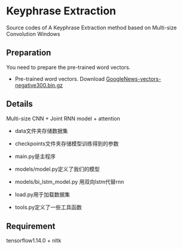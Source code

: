 # Keyphrase Extraction
Source codes of A Keyphrase Extraction method based on Multi-size Convolution Windows

## Preparation
You need to prepare  the pre-trained word vectors.
* Pre-trained word vectors. Download [GoogleNews-vectors-negative300.bin.gz](https://code.google.com/archive/p/word2vec/)


## Details
Multi-size CNN + Joint RNN model + attention

* data文件夹存储数据集

* checkpoints文件夹存储模型训练得到的参数

* main.py是主程序

* models/model.py定义了我们的模型

* models/bi_lstm_model.py 用双向lstm代替rnn

* load.py用于加载数据集

* tools.py定义了一些工具函数

## Requirement
tensorflow1.14.0 + nltk

